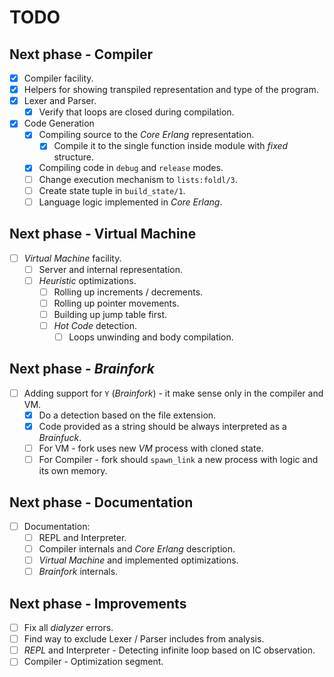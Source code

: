 # TODO

## Next phase - Compiler

- [x] Compiler facility.
- [x] Helpers for showing transpiled representation and type of the program.
- [x] Lexer and Parser.
  - [x] Verify that loops are closed during compilation.
- [x] Code Generation
  - [x] Compiling source to the *Core Erlang* representation.
    - [x] Compile it to the single function inside module with *fixed* structure.
  - [x] Compiling code in `debug` and `release` modes.
  - [ ] Change execution mechanism to `lists:foldl/3`.
  - [ ] Create state tuple in `build_state/1`.
  - [ ] Language logic implemented in *Core Erlang*.

## Next phase - Virtual Machine

- [ ] *Virtual Machine* facility.
  - [ ] Server and internal representation.
  - [ ] *Heuristic* optimizations.
    - [ ] Rolling up increments / decrements.
    - [ ] Rolling up pointer movements.
    - [ ] Building up jump table first.
    - [ ] *Hot Code* detection.
      - [ ] Loops unwinding and body compilation.

## Next phase - *Brainfork*

- [ ] Adding support for `Y` (*Brainfork*) - it make sense only in the compiler and VM.
  - [x] Do a detection based on the file extension.
  - [x] Code provided as a string should be always interpreted as a *Brainfuck*.
  - [ ] For VM - fork uses new *VM* process with cloned state.
  - [ ] For Compiler - fork should `spawn_link` a new process with logic and its own memory.

## Next phase - Documentation

- [ ] Documentation:
  - [ ] REPL and Interpreter.
  - [ ] Compiler internals and *Core Erlang* description.
  - [ ] *Virtual Machine* and implemented optimizations.
  - [ ] *Brainfork* internals.

## Next phase - Improvements

- [ ] Fix all *dialyzer* errors.
- [ ] Find way to exclude Lexer / Parser includes from analysis.
- [ ] *REPL* and Interpreter - Detecting infinite loop based on IC observation.
- [ ] Compiler - Optimization segment.
